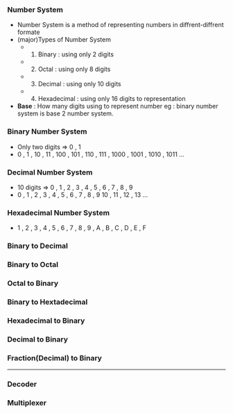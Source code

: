 ### **Number System**
- Number System is a method of representing numbers in diffrent-diffrent formate
- (major)Types of Number System
	- 1. Binary : using only 2 digits
	- 2. Octal : using only 8 digits
	- 3. Decimal : using only 10 digits
	- 4. Hexadecimal : using only 16 digits to representation
- **Base** : How many digits using to represent  number   eg : binary number system is base 2 number system.

### **Binary Number System**
- Only two digits => 0 , 1
- 0 , 1 , 10 , 11 , 100 , 101 , 110 , 111 , 1000 , 1001 , 1010 , 1011 ...
### **Decimal Number System**
- 10 digits => 0 , 1 , 2 , 3 , 4 , 5 , 6 , 7 , 8 , 9 
- 0 , 1 , 2 , 3 , 4 , 5 , 6 , 7 , 8 , 9 10 , 11 , 12 , 13 ...
### **Hexadecimal Number System**
-  1 , 2 , 3 , 4 , 5 , 6 , 7 , 8 , 9 , A , B , C , D , E , F


### **Binary to Decimal**
### **Binary to Octal**
### **Octal to Binary**
### **Binary to Hextadecimal**
### **Hexadecimal to Binary**
### **Decimal to Binary**
### **Fraction(Decimal) to Binary**


---

### **Decoder**


### **Multiplexer**



